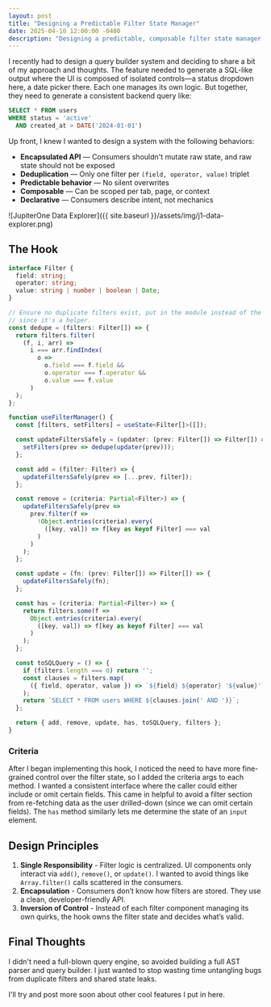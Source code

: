 ```yaml
---
layout: post
title: "Designing a Predictable Filter State Manager"
date: 2025-04-10 12:00:00 -0400
description: "Designing a predictable, composable filter state manager for query-building UIs. Covers API encapsulation, deduplication, and SQL query generation using React hooks."
---
```

I recently had to design a query builder system and deciding to share a bit of my approach and thoughts. The feature needed to generate a SQL-like output where the UI is composed of isolated controls—a status dropdown here, a date picker there. Each one manages its own logic. But together, they need to generate a consistent backend query like:

```sql
SELECT * FROM users
WHERE status = 'active'
  AND created_at > DATE('2024-01-01')
```

Up front, I knew I wanted to design a system with the following behaviors:
- **Encapsulated API** — Consumers shouldn't mutate raw state, and raw state should not be exposed 
- **Deduplication** — Only one filter per `(field, operator, value)` triplet  
- **Predictable behavior** — No silent overwrites  
- **Composable** — Can be scoped per tab, page, or context  
- **Declarative** — Consumers describe intent, not mechanics
  
![JupiterOne Data Explorer]({{ site.baseurl }}/assets/img/j1-data-explorer.png)

## The Hook

```ts
interface Filter {
  field: string;
  operator: string;
  value: string | number | boolean | Date;
}

// Ensure no duplicate filters exist, put in the module instead of the hook
// since it's a helper.
const dedupe = (filters: Filter[]) => {
  return filters.filter(
    (f, i, arr) =>
      i === arr.findIndex(
        o =>
          o.field === f.field &&
          o.operator === f.operator &&
          o.value === f.value
      )
  );
};

function useFilterManager() {
  const [filters, setFilters] = useState<Filter[]>([]);

  const updateFiltersSafely = (updater: (prev: Filter[]) => Filter[]) => {
    setFilters(prev => dedupe(updater(prev)));
  };

  const add = (filter: Filter) => {
    updateFiltersSafely(prev => [...prev, filter]);
  };

  const remove = (criteria: Partial<Filter>) => {
    updateFiltersSafely(prev =>
      prev.filter(f =>
        !Object.entries(criteria).every(
          ([key, val]) => f[key as keyof Filter] === val
        )
      )
    );
  };

  const update = (fn: (prev: Filter[]) => Filter[]) => {
    updateFiltersSafely(fn);
  };

  const has = (criteria: Partial<Filter>) => {
    return filters.some(f =>
      Object.entries(criteria).every(
        ([key, val]) => f[key as keyof Filter] === val
      )
    );
  };

  const toSQLQuery = () => {
    if (filters.length === 0) return '';
    const clauses = filters.map(
      ({ field, operator, value }) => `${field} ${operator} '${value}'`
    );
    return `SELECT * FROM users WHERE ${clauses.join(' AND ')}`;
  };

  return { add, remove, update, has, toSQLQuery, filters };
}
```

### Criteria

After I began implementing this hook, I noticed the need to have more fine-grained control over the filter state, so I added the criteria args to each method. I wanted a consistent interface where the caller could either include or omit certain fields. This came in helpful to avoid a filter section from re-fetching data as the user drilled-down (since we can omit certain fields). The `has` method similarly lets me determine the state of an `input` element.

## Design Principles

1. **Single Responsibility** - Filter logic is centralized. UI components only interact via `add()`, `remove()`, or `update()`. I wanted to avoid things like `Array.filter()` calls scattered in the consumers.
2. **Encapsulation** - Consumers don’t know how filters are stored. They use a clean, developer-friendly API.
3. **Inversion of Control** - Instead of each filter component managing its own quirks, the hook owns the filter state and decides what’s valid.

## Final Thoughts

I didn't need a full-blown query engine, so avoided building a full AST parser and query builder. I just wanted to stop wasting time untangling bugs from duplicate filters and shared state leaks.

I'll try and post more soon about other cool features I put in here.
